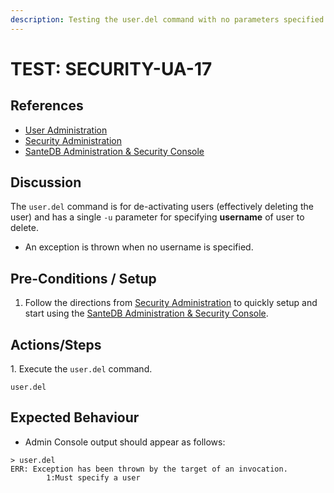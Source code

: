 ```yaml
---
description: Testing the user.del command with no parameters specified.
---
```


# TEST: SECURITY-UA-17

## References

* [User Administration](../../../../../../operations/server-administration/santedb-icdr-admin-console/user-administration.md)
* [Security Administration](../../../../../../operations-1/system-administration/security-administration/#demo-environment)&#x20;
* [SanteDB Administration & Security Console](../../../../../../operations/server-administration/santedb-icdr-admin-console/)

## Discussion

The `user.del` command is for de-activating users (effectively deleting the user) and has a single `-u` parameter for specifying **username** of user to delete.&#x20;

* An exception is thrown when no username is specified.

## Pre-Conditions / Setup

1. Follow the directions from [Security Administration](../../../../../../operations-1/system-administration/security-administration/#demo-environment) to quickly setup and start using the [SanteDB Administration & Security Console](../../../../../../operations/server-administration/santedb-icdr-admin-console/).

## Actions/Steps

1\. Execute the `user.del` command.

```
user.del
```

## Expected Behaviour

* Admin Console output should appear as follows:

```
> user.del
ERR: Exception has been thrown by the target of an invocation.
        1:Must specify a user
```

